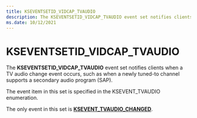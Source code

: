 ```yaml
---
title: KSEVENTSETID_VIDCAP_TVAUDIO
description: The KSEVENTSETID_VIDCAP_TVAUDIO event set notifies clients when a TV audio change event occurs.
ms.date: 10/12/2021
---
```


# KSEVENTSETID_VIDCAP_TVAUDIO

The **KSEVENTSETID_VIDCAP_TVAUDIO** event set notifies clients when a TV audio change event occurs, such as when a newly tuned-to channel supports a secondary audio program (SAP).

The event item in this set is specified in the KSEVENT_TVAUDIO enumeration.

The only event in this set is [**KSEVENT_TVAUDIO_CHANGED**](ksevent-tvaudio-changed.md).
